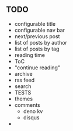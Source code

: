 ## TODO
* configurable title
* configurable nav bar
* next/previous post
* list of posts by author
* list of posts by tag
* reading time
* ToC
* "continue reading"
* archive
* rss feed
* search
* TESTS
* themes
* comments
  * deno kv
  * disqus
* 